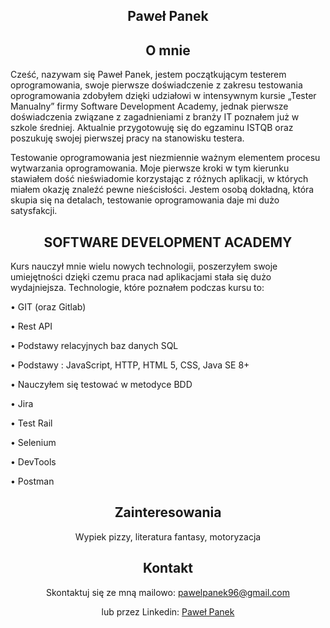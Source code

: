 ## <center> Paweł Panek </center>


## <center> O mnie</center>

Cześć, nazywam się Paweł Panek, jestem początkującym testerem oprogramowania, swoje pierwsze doświadczenie z zakresu testowania oprogramowania zdobyłem dzięki udziałowi w intensywnym kursie „Tester Manualny” firmy Software Development Academy, jednak pierwsze doświadczenia związane z zagadnieniami z branży IT poznałem już w szkole średniej. Aktualnie przygotowuję się do egzaminu ISTQB oraz poszukuję swojej pierwszej pracy na stanowisku testera.  
<center>


</center>
Testowanie oprogramowania jest niezmiennie ważnym elementem procesu wytwarzania oprogramowania. Moje pierwsze kroki w tym kierunku stawiałem dość nieświadomie korzystając z różnych aplikacji, w których miałem okazję znaleźć pewne nieścisłości. Jestem osobą dokładną, która skupia się na detalach, testowanie oprogramowania daje mi dużo satysfakcji.


## <center>SOFTWARE DEVELOPMENT ACADEMY</center>
Kurs nauczył mnie wielu nowych technologii, poszerzyłem swoje umiejętności dzięki czemu praca nad aplikacjami stała się dużo wydajniejsza. Technologie, które poznałem podczas kursu to:

•	GIT (oraz Gitlab)

•	Rest API


•	Podstawy relacyjnych baz danych SQL 

•	Podstawy : JavaScript, HTTP, HTML 5, CSS, Java SE 8+

•	Nauczyłem się testować w metodyce BDD

•	Jira

•	Test Rail

•	Selenium

•	DevTools

•	Postman


</center>


<center>


## Zainteresowania
Wypiek pizzy, literatura fantasy, motoryzacja 

<center>


</center>

## Kontakt

Skontaktuj się ze mną mailowo: pawelpanek96@gmail.com

lub przez Linkedin: [Paweł Panek](www.linkedin.com/in/paweł-panek-908782251)


